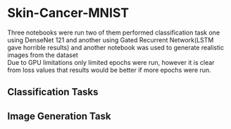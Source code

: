 # Skin-Cancer-MNIST
Three notebooks were run two of them performed classification task one using DenseNet 121 and another using Gated Recurrent Network(LSTM gave horrible results) and another notebook was used to generate realistic images from the dataset<br>
Due to GPU limitations only limited epochs were run, however it is clear from loss values that results would be better if more epochs were run.

## Classification Tasks


## Image Generation Task
